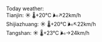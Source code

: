 Today weather:  
Tianjin: ☀️   🌡️+20°C 🌬️↗22km/h  
Shijiazhuang: ☀️   🌡️+20°C 🌬️↖22km/h  
Tangshan: ☀️   🌡️+23°C 🌬️→24km/h  
